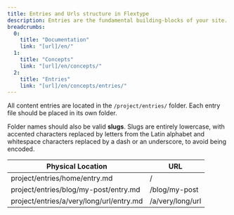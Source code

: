 ```yaml
---
title: Entries and Urls structure in Flextype
description: Entries are the fundamental building-blocks of your site. Each entry in Flextype should contains Entry Front Matter block in YAML format at the top of the file and Entry Content marked up using HTML + Markdown + Shortcodes at the bottom of the file.
breadcrumbs:
  0:
    title: "Documentation"
    link: "[url]/en/"
  1:
    title: "Concepts"
    link: "[url]/en/concepts/"
  2:
    title: "Entries"
    link: "[url]/en/concepts/entries/"
---
```



All content entries are located in the `/project/entries/` folder. Each entry file should be placed in its own folder.

Folder names should also be valid **slugs**. Slugs are entirely lowercase, with accented characters replaced by letters from the Latin alphabet and whitespace characters replaced by a dash or an underscore, to avoid being encoded.

| Physical Location                     | URL              |
| ------------------------------------- | ---------------- |
| project/entries/home/entry.md            | /                |
| project/entries/blog/my-post/entry.md    | /blog/my-post    |
| project/entries/a/very/long/url/entry.md | /a/very/long/url |
